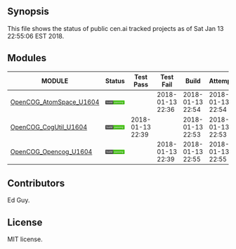 
## Synopsis

This file shows the status of public cen.ai tracked projects as of Sat Jan 13 22:55:06 EST 2018.

## Modules 

| MODULE | Status | Test Pass | Test Fail| Build | Attempt|
| --- | --- | --- | --- | ---  | --- |
| [OpenCOG_AtomSpace_U1604](jobs/OpenCOG_AtomSpace_U1604.log) | ![Status](/images/BUILDPASS.svg) |  | 2018-01-13 22:36 | 2018-01-13 22:54  | 2018-01-13 22:54 |
| [OpenCOG_CogUtil_U1604](jobs/OpenCOG_CogUtil_U1604.log) | ![Status](/images/BUILDPASS.svg) | 2018-01-13 22:39 |  | 2018-01-13 22:53  | 2018-01-13 22:53 |
| [OpenCOG_Opencog_U1604](jobs/OpenCOG_Opencog_U1604.log) | ![Status](/images/BUILDPASS.svg) |  | 2018-01-13 22:39 | 2018-01-13 22:55  | 2018-01-13 22:55 |

## Contributors

Ed Guy.

## License

MIT license. 

